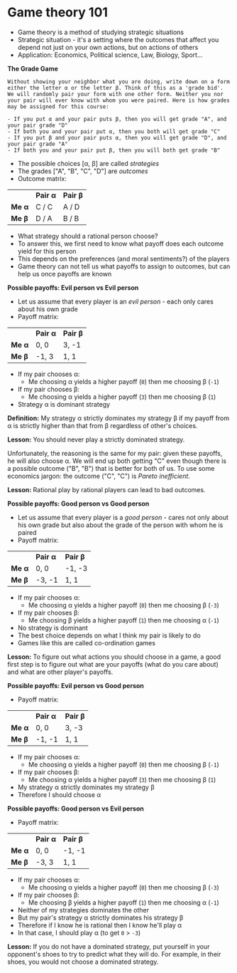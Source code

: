 # Game theory 101

- Game theory is a method of studying strategic situations
- Strategic situation - it's a setting where the outcomes that affect you depend not just on your own actions, but on actions of others
- Application: Economics, Political science, Law, Biology, Sport...

**The Grade Game**

```
Without showing your neighbor what you are doing, write down on a form either the letter α or the letter β. Think of this as a 'grade bid'. We will randomly pair your form with one other form. Neither you nor your pair will ever know with whom you were paired. Here is how grades may be assigned for this course:

- If you put α and your pair puts β, then you will get grade "A", and your pair grade "D"
- If both you and your pair put α, then you both will get grade "C"
- If you put β and your pair puts α, then you will get grade "D", and your pair grade "A"
- If both you and your pair put β, then you will both get grade "B"
```

- The possible choices [α, β] are called *strategies*
- The grades ["A", "B", "C", "D"] are *outcomes*
- Outcome matrix:

<table>
	<tbody>
		<tr>
			<td></td>
			<td>
				<strong>Pair α</strong>
			</td>
			<td>
				<strong>Pair β</strong>
			</td>
		</tr>
		<tr>
			<td>
				<strong>Me α</strong>
			</td>
			<td>C / C</td>
			<td>A / D</td>
		</tr>
		<tr>
			<td>
				<strong>Me β</strong>
			</td>
			<td>D / A</td>
			<td>B / B</td>
		</tr>
	</tbody>
</table>

- What strategy should a rational person choose?
- To answer this, we first need to know what payoff does each outcome yield for this person
- This depends on the preferences (and moral sentiments?) of the players
- Game theory can not tell us what payoffs to assign to outcomes, but can help us once payoffs are known

**Possible payoffs: Evil person vs Evil person**

- Let us assume that every player is an *evil person* - each only cares about his own grade
- Payoff matrix:

<table>
	<tbody>
		<tr>
			<td></td>
			<td>
				<strong>Pair α</strong>
			</td>
			<td>
				<strong>Pair β</strong>
			</td>
		</tr>
		<tr>
			<td>
				<strong>Me α</strong>
			</td>
			<td>0, 0</td>
			<td>3, -1</td>
		</tr>
		<tr>
			<td>
				<strong>Me β</strong>
			</td>
			<td>-1, 3</td>
			<td>1, 1</td>
		</tr>
	</tbody>
</table>

- If my pair chooses α:
	- Me choosing α yields a higher payoff (`0`) then me choosing β (`-1`)
- If my pair chooses β:
	- Me choosing α yields a higher payoff (`3`) then me choosing β (`1`)
- Strategy α is dominant strategy

**Definition:** My strategy α strictly dominates my strategy β if my payoff from α is strictly higher than that from β regardless of other's choices.

**Lesson:** You should never play a strictly dominated strategy.

Unfortunately, the reasoning is the same for my pair: given these payoffs, he will also choose α. We will end up both getting "C" even though there is a possible outcome ("B", "B") that is better for both of us. To use some economics jargon: the outcome ("C", "C") is *Pareto inefficient*.

**Lesson:** Rational play by rational players can lead to bad outcomes.

**Possible payoffs: Good person vs Good person**

- Let us assume that every player is a *good person* - cares not only about his own grade but also about the grade of the person with whom he is paired
- Payoff matrix:

<table>
	<tbody>
		<tr>
			<td></td>
			<td>
				<strong>Pair α</strong>
			</td>
			<td>
				<strong>Pair β</strong>
			</td>
		</tr>
		<tr>
			<td>
				<strong>Me α</strong>
			</td>
			<td>0, 0</td>
			<td>-1, -3</td>
		</tr>
		<tr>
			<td>
				<strong>Me β</strong>
			</td>
			<td>-3, -1</td>
			<td>1, 1</td>
		</tr>
	</tbody>
</table>

- If my pair chooses α:
	- Me choosing α yields a higher payoff (`0`) then me choosing β (`-3`)
- If my pair chooses β:
	- Me choosing β yields a higher payoff (`1`) then me choosing α (`-1`)
- No strategy is dominant
- The best choice depends on what I think my pair is likely to do
- Games like this are called co-ordination games

**Lesson:** To figure out what actions you should choose in a game, a good first step is to figure out what are your payoffs (what do you care about) and what are other player's payoffs.

**Possible payoffs: Evil person vs Good person**

- Payoff matrix:

<table>
	<tbody>
		<tr>
			<td></td>
			<td>
				<strong>Pair α</strong>
			</td>
			<td>
				<strong>Pair β</strong>
			</td>
		</tr>
		<tr>
			<td>
				<strong>Me α</strong>
			</td>
			<td>0, 0</td>
			<td>3, -3</td>
		</tr>
		<tr>
			<td>
				<strong>Me β</strong>
			</td>
			<td>-1, -1</td>
			<td>1, 1</td>
		</tr>
	</tbody>
</table>

- If my pair chooses α:
	- Me choosing α yields a higher payoff (`0`) then me choosing β (`-1`)
- If my pair chooses β:
	- Me choosing α yields a higher payoff (`3`) then me choosing β (`1`)
- My strategy α strictly dominates my strategy β
- Therefore I should choose α

**Possible payoffs: Good person vs Evil person**

- Payoff matrix:

<table>
	<tbody>
		<tr>
			<td></td>
			<td>
				<strong>Pair α</strong>
			</td>
			<td>
				<strong>Pair β</strong>
			</td>
		</tr>
		<tr>
			<td>
				<strong>Me α</strong>
			</td>
			<td>0, 0</td>
			<td>-1, -1</td>
		</tr>
		<tr>
			<td>
				<strong>Me β</strong>
			</td>
			<td>-3, 3</td>
			<td>1, 1</td>
		</tr>
	</tbody>
</table>

- If my pair chooses α:
	- Me choosing α yields a higher payoff (`0`) then me choosing β (`-3`)
- If my pair chooses β:
	- Me choosing β yields a higher payoff (`1`) then me choosing α (`-1`)
- Neither of my strategies dominates the other
- But my pair's strategy α strictly dominates his strategy β
- Therefore if I know he is rational then I know he'll play α
- In that case, I should play α (to get `0` > `-3`)

**Lesson:** If you do not have a dominated strategy, put yourself in your opponent's shoes to try to predict what they will do. For example, in their shoes, you would not choose a dominated strategy.
